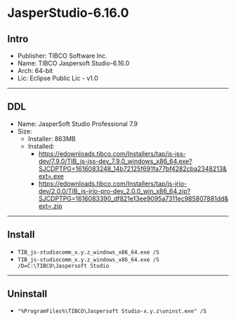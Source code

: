 # JasperStudio-6.16.0

## Intro
* Publisher: TIBCO Software Inc.
* Name: TIBCO Jaspersoft Studio-6.16.0
* Arch: 64-bit
* Lic: Eclipse Public Lic - v1.0

---

## DDL
* Name: JasperSoft Studio Professional 7.9
* Size:
  * Installer: 863MB
  * Installed: 
    * https://edownloads.tibco.com/Installers/tap/js-jss-dev/7.9.0/TIB_js-jss-dev_7.9.0_windows_x86_64.exe?SJCDPTPG=1616083248_14b72125f691fa77bf4282cba2348213&ext=.exe
    * https://edownloads.tibco.com/Installers/tap/js-jrio-dev/2.0.0/TIB_js-jrio-pro-dev_2.0.0_win_x86_64.zip?SJCDPTPG=1616083390_df821e13ee9095a7311ec985807881dd&ext=.zip

---

## Install
* `TIB_js-studiocomm_x.y.z_windows_x86_64.exe /S`
* `TIB_js-studiocomm_x.y.z_windows_x86_64.exe /S /D=C:\TIBCO\Jaspersoft Studio`

---

## Uninstall
* `"%ProgramFiles%\TIBCO\Jaspersoft Studio-x.y.z\uninst.exe" /S`
